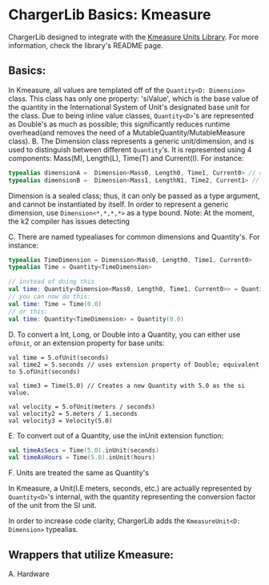 # ChargerLib Basics: Kmeasure

ChargerLib designed to integrate with the [Kmeasure Units Library](https://github.com/battery-staple/KMeasure). 
For more information, check the library's README page. 

## Basics:

In Kmeasure, all values are templated off of the ```Quantity<D: Dimension>``` class. This class has only one property: 'siValue', which is the base value of the quantity in the International System of Unit's designated base unit for the class. Due to being inline value classes, ```Quantity<D>```'s are represented as Double's as much as possible; this significantly reduces runtime overhead(and removes the need of a MutableQuantity/MutableMeasure class).
B. The Dimension class represents a generic unit/dimension, and is used to distinguish between different ```Quantity```'s. It is represented using 4 components: Mass(M), Length(L), Time(T) and Current(I). For instance:
```kotlin
typealias dimensionA =  Dimension<Mass0, Length0, Time1, Current0> // dimension = time
typealias dimensionB =  Dimension<Mass1, LengthN1, Time2, Current1> // represents mass^1 * length^-1 * time^2 * current^1
``` 
Dimension is a sealed class; thus, it can only be passed as a type argument, and cannot be instantiated by itself.
In order to represent a generic dimension, use ```Dimension<*,*,*,*>``` as a type bound.
Note: At the moment, the k2 compiler has issues detecting 

C. There are named typealiases for common dimensions and Quantity's. For instance:
```kotlin
typealias TimeDimension = Dimension<Mass0, Length0, Time1, Current0>
typealias Time = Quantity<TimeDimension>

// instead of doing this
val time: Quantity<Dimension<Mass0, Length0, Time1, Current0>> = Quantity(0.0)
// you can now do this:
val time: Time = Time(0.0)
// or this:
val time: Quantity<TimeDimension> = Quantity(0.0)
```
D. To convert a Int, Long, or Double into a Quantity, you can either use ```ofUnit```, or an extension property for base units:
```
val time = 5.ofUnit(seconds)
val time2 = 5.seconds // uses extension property of Double; equivalent to 5.ofUnit(seconds)

val time3 = Time(5.0) // Creates a new Quantity with 5.0 as the si value.

val velocity = 5.ofUnit(meters / seconds)
val velocity2 = 5.meters / 1.seconds
val velocity3 = Velocity(5.0)
```

E. To convert out of a Quantity, use the inUnit extension function:

```kotlin
val timeAsSecs = Time(5.0).inUnit(seconds)
val timeAsHours = Time(5.0).inUnit(hours)
```

F. Units are treated the same as Quantity's

In Kmeasure, a Unit(I.E meters, seconds, etc.) are actually represented by ```Quantity<D>```'s internal, with the quantity representing the conversion factor of the unit from the SI unit.

In order to increase code clarity, ChargerLib adds the ```KmeasureUnit<D: Dimension>``` typealias.


## Wrappers that utilize Kmeasure:

A. Hardware 
